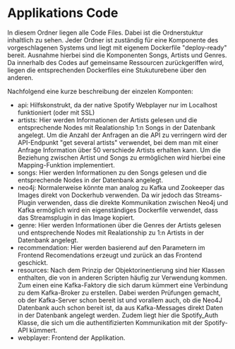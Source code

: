 # Applikations Code

In diesem Ordner liegen alle Code Files. Dabei ist die Ordnerstuktur inhaltlich zu sehen. Jeder Ordner ist zuständig für eine Komponente des vorgeschlagenen Systems
und liegt mit eigenem Dockerfile "deploy-ready" bereit. Ausnahme hierbei sind die Komponenten Songs, Artists und Genres. Da innerhalb des Codes auf gemeinsame Ressourcen zurückgeriffen wird, liegen die entsprechenden Dockerfiles eine Stukuturebene über den anderen.

Nachfolgend eine kurze beschreibung der einzelen Komponten:
- api: Hilfskonstrukt, da der native Spotify Webplayer nur im Localhost funktioniert (oder mit SSL)
- artists: Hier werden Informationen der Artists gelesen und die entsprechende Nodes mit Realationship 1:n Songs in der Datenbank angelegt. Um die Anzahl der Anfragen an die API zu verringern wird der API-Endpunkt "get several artists" verwendet, bei dem man mit einer Anfrage Information über 50 verschiede Artists erhalten kann. Um die Beziehung zwischen Artist und Songs zu ermöglichen wird hierbei eine Mapping-Funktion implementiert.  
- songs: Hier werden Informationen zu den Songs gelesen und die entsprechende Nodes in der Datenbank angelegt. 
- neo4j: Normalerweise könnte man analog zu Kafka und Zookeeper das Images direkt von Dockerhub verwenden. Da wir jedoch das Streams-Plugin verwenden, dass die direkte Kommunikation zwischen Neo4j und Kafka ermöglich wird ein eigenständiges Dockerfile verwendet, dass das Streamsplugin in das Image kopiert.
- genre: Hier werden Informationen über die Genres der Artists gelesen und entsprechende Nodes mit Realationship zu 1:n Artists in der Datenbank angelegt.
- recommendation: Hier werden basierend auf den Parametern im Frontend Recomendations erzeugt und zurück an das Frontend geschickt.
- resources: Nach dem Prinzip der Objektorinentierung sind hier Klassen enthalten, die von in anderen Scripten häufig zur Verwendung kommen. Zum einen eine Kafka-Faktory die sich darum kümmert eine Verbindung zu dem Kafka-Broker zu erstellen. Dabei werden Prüfungen gemacht, ob der Kafka-Server schon bereit ist und vorallem auch, ob die Neo4J Datenbank auch schon bereit ist, da aus Kafka-Messages direkt Daten in der Datenbank angelegt werden. Zudem liegt hier die Spotify_Auth Klasse, die sich um die authentifizierten Kommunikation mit der Spotify-API kümmert.
- webplayer: Frontend der Applikation.

